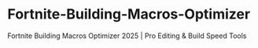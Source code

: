 # Fortnite-Building-Macros-Optimizer
Fortnite Building Macros Optimizer 2025 | Pro Editing &amp; Build Speed Tools
